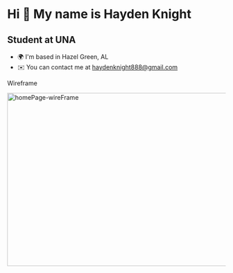 Hi 👋 My name is Hayden Knight
==============================

Student at UNA
--------------

* 🌍  I'm based in Hazel Green, AL
* ✉️  You can contact me at [haydenknight888@gmail.com](mailto:haydenknight888@gmail.com)



Wireframe

<img width="637" height="400" alt="homePage-wireFrame" src="https://github.com/user-attachments/assets/52e22332-29b1-40a1-a9b2-ba50364c3abd" />
